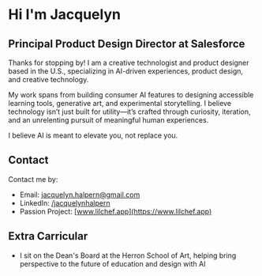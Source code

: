 # Hi I'm Jacquelyn

## Principal Product Design Director at Salesforce

Thanks for stopping by! I am a creative technologist and product designer based in the U.S., specializing in AI-driven experiences, product design, and creative technology.

My work spans from building consumer AI features to designing accessible learning tools, generative art, and experimental storytelling. I believe technology isn’t just built for utility—it’s crafted through curiosity, iteration, and an unrelenting pursuit of meaningful human experiences.

I believe AI is meant to elevate you, not replace you.


## Contact

Contact me by:

- Email: [jacquelyn.halpern@gmail.com](mailto:jacquelyn.halpern@gmail.com)
- LinkedIn: [/jacquelynhalpern](https://www.linkedin.com/in/jacquelynhalpern/)
- Passion Project: [www.lilchef.app](https://www.lilchef.app)


## Extra Carricular

- I sit on the Dean's Board at the Herron School of Art, helping bring perspective to the future of education and design with AI